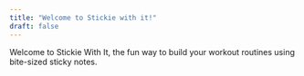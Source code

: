 ```yaml
---
title: "Welcome to Stickie with it!"
draft: false
---
```


Welcome to Stickie With It, the fun way to build your workout routines using bite-sized sticky notes.

